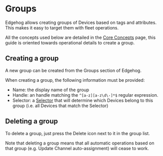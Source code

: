 <!---
  Copyright 2022 SECO Mind Srl

  SPDX-License-Identifier: Apache-2.0
-->

# Groups

Edgehog allows creating groups of Devices based on tags and attributes. This makes it easy to target
them with fleet operations.

All the concepts used below are detailed in the [Core
Concepts](core_concepts.html#tags-attributes-and-groups) page, this guide is oriented towards
operational details to create a group.

## Creating a group

A new group can be created from the Groups section of Edgehog.

When creating a group, the following information must be provided:

- Name: the display name of the group
- Handle: an handle matching the `^[a-z][a-z\d\-]*$` regular expression.
- Selector: a [Selector](core_concepts.html#selector) that will determine which Devices belong to
  this group (i.e. all Devices that match the Selector)
  
## Deleting a group

To delete a group, just press the Delete icon next to it in the group list.

Note that deleting a group means that all automatic operations based on that group (e.g. Update
Channel auto-assignment) will cease to work.
